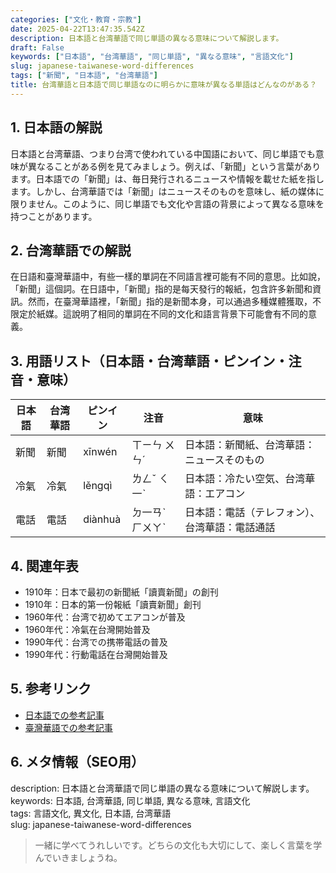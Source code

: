 ```yaml
---
categories: ["文化・教育・宗教"]
date: 2025-04-22T13:47:35.542Z
description: 日本語と台湾華語で同じ単語の異なる意味について解説します。
draft: False
keywords: ["日本語", "台湾華語", "同じ単語", "異なる意味", "言語文化"]
slug: japanese-taiwanese-word-differences
tags: ["新聞", "日本語", "台湾華語"]
title: 台湾華語と日本語で同じ単語なのに明らかに意味が異なる単語はどんなのがある？
---
```




## 1. 日本語の解説
日本語と台湾華語、つまり台湾で使われている中国語において、同じ単語でも意味が異なることがある例を見てみましょう。例えば、「新聞」という言葉があります。日本語での「新聞」は、毎日発行されるニュースや情報を載せた紙を指します。しかし、台湾華語では「新聞」はニュースそのものを意味し、紙の媒体に限りません。このように、同じ単語でも文化や言語の背景によって異なる意味を持つことがあります。

## 2. 台湾華語での解説  
在日語和臺灣華語中，有些一樣的單詞在不同語言裡可能有不同的意思。比如說，「新聞」這個詞。在日語中，「新聞」指的是每天發行的報紙，包含許多新聞和資訊。然而，在臺灣華語裡，「新聞」指的是新聞本身，可以通過多種媒體獲取，不限定於紙媒。這說明了相同的單詞在不同的文化和語言背景下可能會有不同的意義。

## 3. 用語リスト（日本語・台湾華語・ピンイン・注音・意味）
| 日本語   | 台湾華語 | ピンイン       | 注音    | 意味           |
|----------|----------|---------------|---------|----------------|
| 新聞     | 新聞     | xīnwén        | ㄒㄧㄣ ㄨㄣˊ  | 日本語：新聞紙、台湾華語：ニュースそのもの |
| 冷氣     | 冷氣     | lěngqì        | ㄌㄥˇ ㄑ一ˋ  | 日本語：冷たい空気、台湾華語：エアコン    |
| 電話     | 電話     | diànhuà       | ㄉ一ㄢˋ ㄏㄨㄚˋ | 日本語：電話（テレフォン）、台湾華語：電話通話  |

## 4. 関連年表
- 1910年：日本で最初の新聞紙「讀賣新聞」の創刊
- 1910年：日本的第一份報紙「讀賣新聞」創刊
- 1960年代：台湾で初めてエアコンが普及
- 1960年代：冷氣在台灣開始普及
- 1990年代：台湾での携帯電話の普及
- 1990年代：行動電話在台灣開始普及

## 5. 参考リンク  
- [日本語での参考記事](https://ja.wikipedia.org/wiki/日本語)
- [臺灣華語での参考記事](https://zh.wikipedia.org/wiki/台灣華語)

## 6. メタ情報（SEO用） 
description: 日本語と台湾華語で同じ単語の異なる意味について解説します。  
keywords: 日本語, 台湾華語, 同じ単語, 異なる意味, 言語文化  
tags: 言語文化, 異文化, 日本語, 台湾華語  
slug: japanese-taiwanese-word-differences

>一緒に学べてうれしいです。どちらの文化も大切にして、楽しく言葉を学んでいきましょうね。